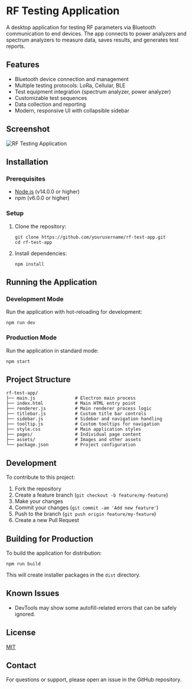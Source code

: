 # RF Testing Application

A desktop application for testing RF parameters via Bluetooth communication to end devices. The app connects to power analyzers and spectrum analyzers to measure data, saves results, and generates test reports.

## Features

- Bluetooth device connection and management
- Multiple testing protocols: LoRa, Cellular, BLE
- Test equipment integration (spectrum analyzer, power analyzer)
- Customizable test sequences
- Data collection and reporting
- Modern, responsive UI with collapsible sidebar

## Screenshot

![RF Testing Application](path/to/screenshot.png)

## Installation

### Prerequisites

- [Node.js](https://nodejs.org/) (v14.0.0 or higher)
- npm (v6.0.0 or higher)

### Setup

1. Clone the repository:
   ```
   git clone https://github.com/yourusername/rf-test-app.git
   cd rf-test-app
   ```

2. Install dependencies:
   ```
   npm install
   ```

## Running the Application

### Development Mode

Run the application with hot-reloading for development:

```
npm run dev
```

### Production Mode

Run the application in standard mode:

```
npm start
```

## Project Structure

```
rf-test-app/
├── main.js               # Electron main process
├── index.html            # Main HTML entry point
├── renderer.js           # Main renderer process logic
├── titlebar.js           # Custom title bar controls
├── sidebar.js            # Sidebar and navigation handling
├── tooltip.js            # Custom tooltips for navigation
├── style.css             # Main application styles
├── pages/                # Individual page content
├── assets/               # Images and other assets
└── package.json          # Project configuration
```

## Development

To contribute to this project:

1. Fork the repository
2. Create a feature branch (`git checkout -b feature/my-feature`)
3. Make your changes
4. Commit your changes (`git commit -am 'Add new feature'`)
5. Push to the branch (`git push origin feature/my-feature`)
6. Create a new Pull Request

## Building for Production

To build the application for distribution:

```
npm run build
```

This will create installer packages in the `dist` directory.

## Known Issues

- DevTools may show some autofill-related errors that can be safely ignored.

## License

[MIT](LICENSE)

## Contact

For questions or support, please open an issue in the GitHub repository.
